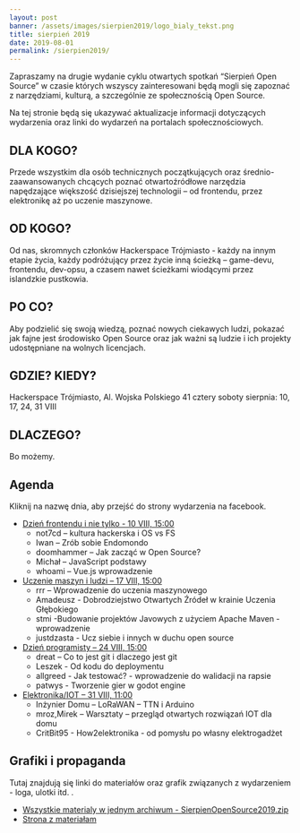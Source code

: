 ```yaml
---
layout: post
banner: /assets/images/sierpien2019/logo_bialy_tekst.png
title: sierpień 2019
date: 2019-08-01
permalink: /sierpien2019/
---
```


Zapraszamy na drugie wydanie cyklu otwartych spotkań “Sierpień Open Source” w czasie których wszyscy zainteresowani będą mogli się zapoznać z narzędziami, kulturą, a szczególnie ze społecznością Open Source.

Na tej stronie będą się ukazywać aktualizacje informacji dotyczących wydarzenia oraz linki do wydarzeń na portalach społecznościowych.

## DLA KOGO?
Przede wszystkim dla osób technicznych początkujących oraz średnio-zaawansowanych chcących poznać otwartoźródłowe narzędzia napędzające większość dzisiejszej technologii – od frontendu, przez elektronikę aż po uczenie maszynowe.
## OD KOGO?
Od nas, skromnych członków Hackerspace Trójmiasto - każdy na innym etapie życia, każdy podróżujący przez życie inną ścieżką – game-devu, frontendu, dev-opsu, a czasem nawet ścieżkami wiodącymi przez islandzkie pustkowia.
## PO CO?
Aby podzielić się swoją wiedzą, poznać nowych ciekawych ludzi, pokazać jak fajne jest środowisko Open Source oraz jak ważni są ludzie i ich projekty udostępniane na wolnych licencjach.
## GDZIE? KIEDY?
Hackerspace Trójmiasto,
Al. Wojska Polskiego 41
cztery soboty sierpnia: 
10, 17, 24, 31 VIII
## DLACZEGO?
Bo możemy.
## Agenda
Kliknij na nazwę dnia, aby przejść do strony wydarzenia na facebook.

* [Dzień frontendu i nie tylko - 10 VIII,  15:00](https://www.facebook.com/events/475307263306166/)
  * not7cd – kultura hackerska i OS vs FS
  * Iwan – Zrób sobie Endomondo
  * doomhammer – Jak zacząć w Open Source?
  * Michał – JavaScript podstawy
  * whoami – Vue.js wprowadzenie 
* [Uczenie maszyn i ludzi  – 17 VIII, 15:00](https://www.facebook.com/events/877533529283916/)
  * rrr – Wprowadzenie do uczenia maszynowego
  * Amadeusz - Dobrodziejstwo Otwartych Źródeł w krainie Uczenia Głębokiego
  * stmi -Budowanie projektów Javowych z użyciem Apache Maven - wprowadzenie
  * justdzasta - Ucz siebie i innych w duchu open source
* [Dzień programisty – 24 VIII, 15:00](https://www.facebook.com/events/2387764731499471/)
  * dreat – Co to jest git i dlaczego jest git
  * Leszek - Od kodu do deploymentu
  * allgreed - Jak testować? - wprowadzenie do walidacji na rapsie
  * patwys - Tworzenie gier w godot engine
* [Elektronika/IOT – 31 VIII, 11:00](https://www.facebook.com/events/427547037858461/)
  * Inżynier Domu – LoRaWAN – TTN i Arduino
  * mroz,Mirek – Warsztaty – przegląd otwartych rozwiązań IOT dla domu
  * CritBit95 - How2elektronika - od pomysłu po własny elektrogadżet

## Grafiki i propaganda
Tutaj znajdują się linki do materiałów oraz grafik związanych z wydarzeniem - loga, ulotki itd. .

 * [Wszystkie materialy w jednym archiwum - SierpienOpenSource2019.zip](http://54.37.139.87:8080/SierpienOpensource2019/SierpienOpenSource2019.zip)
 * [Strona z materiałam](http://54.37.139.87:8080/SierpienOpensource2019/)
